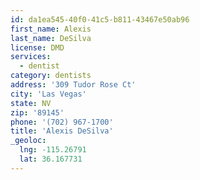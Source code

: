 ```yaml
---
id: da1ea545-40f0-41c5-b811-43467e50ab96
first_name: Alexis
last_name: DeSilva
license: DMD
services:
  - dentist
category: dentists
address: '309 Tudor Rose Ct'
city: 'Las Vegas'
state: NV
zip: '89145'
phone: '(702) 967-1700'
title: 'Alexis DeSilva'
_geoloc:
  lng: -115.26791
  lat: 36.167731
---
```

